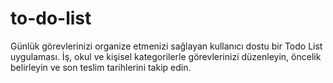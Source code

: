 # to-do-list
Günlük görevlerinizi organize etmenizi sağlayan kullanıcı dostu bir Todo List uygulaması. İş, okul ve kişisel kategorilerle görevlerinizi düzenleyin, öncelik belirleyin ve son teslim tarihlerini takip edin.
